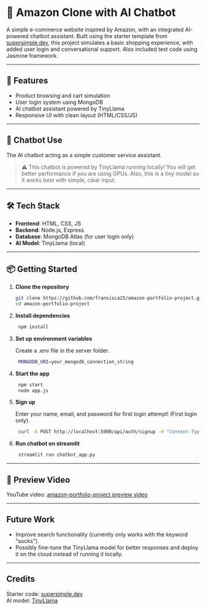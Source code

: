 # 🛒 Amazon Clone with AI Chatbot

A simple e-commerce website inspired by Amazon, with an integrated AI-powered chatbot assistant. Built using the starter template from [supersimple.dev](https://supersimple.dev), this project simulates a basic shopping experience, with added user login and conversational support. Also included test code using Jasmine framework.

---

## 🚀 Features

- Product browsing and cart simulation
- User login system using MongoDB
- AI chatbot assistant powered by TinyLlama
- Responsive UI with clean layout (HTML/CSS/JS)


---

## 🤖 Chatbot Use

The AI chatbot acting as a simple customer service assistant.

> ⚠️ This chatbot is powered by TinyLlama running locally! You will get better performance if you are using GPUs. Also, this is a tiny model so it works best with simple, clear input.

---

## 🛠️ Tech Stack

- **Frontend**: HTML, CSS, JS 
- **Backend**: Node.js, Express
- **Database**: MongoDB Atlas (for user login only)
- **AI Model**: TinyLlama (local)

---

## 📦 Getting Started

1. **Clone the repository**

   ```bash
   git clone https://github.com/fransisca25/amazon-portfolio-project.git
   cd amazon-portfolio-project

2. **Install dependencies**

   ```bash
    npm install

3. **Set up environment variables**

   Create a .env file in the server folder.

   ```bash
    MONGODB_URI=your_mongodb_connection_string

5. **Start the app**

   ```bash
    npm start
    node app.js

6. **Sign up**

   Enter your name, email, and password for first login attempt! (First login only).

   ```bash
    curl -X POST http://localhost:5000/api/auth/signup -H "Content-Type: application/json" -d "{\"name\":\"ENTER YOUR NAME\",\"email\":\"ENTER YOUR EMAIL\",\"password\":\"ENTER YOUR PASSWORD\"}"

7. **Run chatbot on streamlit**

   ```bash
    streamlit run chatbot_app.py

---

## 📸 Preview Video

YouTube video: 
[amazon-portfolio-project preview video](https://youtu.be/cPB5YyRuAwA?si=Jc4OREn1LhfsUfIa)

---

## Future Work
- Improve search functionality (currently only works with the keyword "socks").
- Possibly fine-tune the TinyLlama model for better responses and deploy it on the cloud instead of running it locally.

---

## Credits
Starter code: [supersimple.dev](https://github.com/SuperSimpleDev) <br>
AI model: [TinyLlama](https://huggingface.co/TinyLlama/TinyLlama-1.1B-Chat-v1.0)







